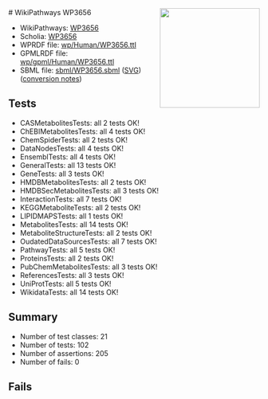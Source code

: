 <img style="float: right; width: 200px" src="../logo.png" />
# WikiPathways WP3656

* WikiPathways: [WP3656](https://identifiers.org/wikipathways:WP3656)
* Scholia: [WP3656](https://scholia.toolforge.org/wikipathways/WP3656)
* WPRDF file: [wp/Human/WP3656.ttl](../wp/Human/WP3656.ttl)
* GPMLRDF file: [wp/gpml/Human/WP3656.ttl](../wp/gpml/Human/WP3656.ttl)
* SBML file: [sbml/WP3656.sbml](../sbml/WP3656.sbml) ([SVG](../sbml/WP3656.svg)) ([conversion notes](../sbml/WP3656.txt))

## Tests
* CASMetabolitesTests: all 2 tests OK!
* ChEBIMetabolitesTests: all 4 tests OK!
* ChemSpiderTests: all 2 tests OK!
* DataNodesTests: all 4 tests OK!
* EnsemblTests: all 4 tests OK!
* GeneralTests: all 13 tests OK!
* GeneTests: all 3 tests OK!
* HMDBMetabolitesTests: all 2 tests OK!
* HMDBSecMetabolitesTests: all 3 tests OK!
* InteractionTests: all 7 tests OK!
* KEGGMetaboliteTests: all 2 tests OK!
* LIPIDMAPSTests: all 1 tests OK!
* MetabolitesTests: all 14 tests OK!
* MetaboliteStructureTests: all 2 tests OK!
* OudatedDataSourcesTests: all 7 tests OK!
* PathwayTests: all 5 tests OK!
* ProteinsTests: all 2 tests OK!
* PubChemMetabolitesTests: all 3 tests OK!
* ReferencesTests: all 3 tests OK!
* UniProtTests: all 5 tests OK!
* WikidataTests: all 14 tests OK!


## Summary

* Number of test classes: 21
* Number of tests: 102
* Number of assertions: 205
* Number of fails: 0

## Fails

